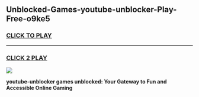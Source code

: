
## Unblocked-Games-youtube-unblocker-Play-Free-o9ke5
<h3>
<a href="https://premium76.site?title=youtube-unblocker&ref=10A">CLICK TO PLAY</a></h3>
<hr>

<h3>
<a href="https://premium76.site?title=youtube-unblocker&ref=10A">CLICK 2 PLAY</a>
  
</h3>

<a href="https://premium76.site?title=youtube-unblocker&ref=10A"><img src="https://clearcache.store/games.png"></a>


**youtube-unblocker games unblocked: Your Gateway to Fun and Accessible Online Gaming**
